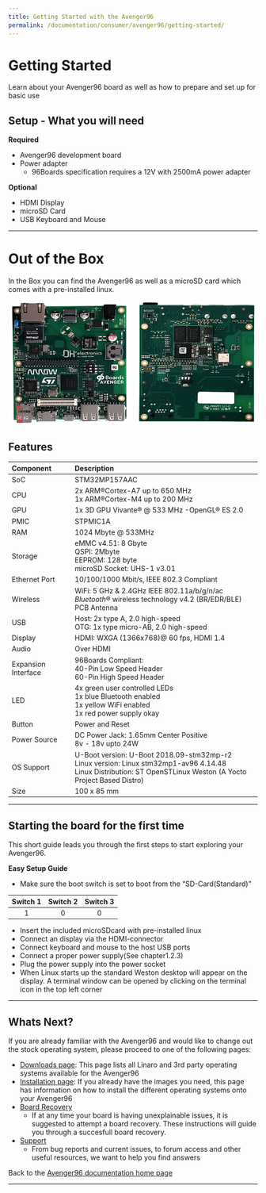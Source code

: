 ```yaml
---
title: Getting Started with the Avenger96
permalink: /documentation/consumer/avenger96/getting-started/
---
```

# Getting Started

Learn about your Avenger96 board as well as how to prepare and set up for basic use

## Setup - What you will need

**Required**
- Avenger96 development board
- Power adapter
   - 96Boards specification requires a 12V with 2500mA power adapter

**Optional**
- HDMI Display
- microSD Card
- USB Keyboard and Mouse

***

# Out of the Box

In the Box you can find the Avenger96 as well as a microSD card which comes with a pre-installed linux.

<img src="../additional-docs/images/images-board/sd/avenger96-front-sd.png" data-canonical-src="../additional-docs/images/images-board/sd/avenger96-front-sd.png" width="250" height="250" />
<img src="../additional-docs/images/images-board/sd/avenger96-back-sd.png" data-canonical-src="../additional-docs/images/images-board/sd/avenger96-back-sd.png" width="250" height="250" />


## Features

|   Component          |   Description |
|:---------------------|:--------------|
|  SoC                 | STM32MP157AAC              |
|  CPU                 | 2x ARM®Cortex-A7 up to 650 MHz <br> 1x ARM®Cortex-M4 up to 200 MHz                                                     |
|  GPU                 | 1x 3D GPU Vivante® @ 533 MHz -OpenGL® ES 2.0                                                                           |
|  PMIC                | STPMIC1A                                                                                                               |
|  RAM                 | 1024 Mbyte @ 533MHz                                                                                                    |
|  Storage             | eMMC v4.51: 8 Gbyte <br> QSPI: 2Mbyte <br> EEPROM: 128 byte <br> microSD Socket: UHS-1 v3.01                           |
|  Ethernet Port       | 10/100/1000 Mbit/s, IEEE 802.3 Compliant                                                                               |
|  Wireless            | WiFi: 5 GHz & 2.4GHz IEEE 802.11a/b/g/n/ac <br> _Bluetooth_® wireless technology v4.2 (BR/EDR/BLE) <br> PCB Antenna                           |
|  USB                 | Host: 2x type A, 2.0 high-speed <br> OTG: 1x type micro-AB, 2.0 high-speed                                             |
|  Display             | HDMI: WXGA (1366x768)@ 60 fps, HDMI 1.4                                                                                |
|  Audio               | Over HDMI                                                                                                              |
|  Expansion Interface | 96Boards Compliant: <br> 40-Pin Low Speed Header <br> 60-Pin High Speed Header                                         |
|  LED                 | 4x green user controlled LEDs <br> 1x blue Bluetooth enabled <br> 1x yellow WiFi enabled <br> 1x red power supply okay |
|  Button              | Power and Reset                                                                                                        |
|  Power Source        | DC Power Jack: 1.65mm Center Positive <br> 8v - 18v upto 24W                                                           |
|  OS Support          | U-Boot version: U-Boot 2018.09-stm32mp-r2 <br> Linux version: Linux stm32mp1-av96 4.14.48 <br> Linux Distribution: ST OpenSTLinux Weston (A Yocto Project Based Distro) |
|  Size                | 100 x 85 mm                                                                                                            |


***

## Starting the board for the first time

This short guide leads you through the first steps to start exploring your Avenger96.

**Easy Setup Guide**
- Make sure the boot switch is set to boot from the “SD-Card(Standard)”

| Switch 1 | Switch 2 | Switch 3 |
|:--------:|:--------:|:--------:|
| 1        | 0        | 0        |

- Insert the included microSDcard with pre-installed linux
- Connect an display via the HDMI-connector
- Connect keyboard and mouse to the host USB ports
- Connect a proper power supply(See chapter1.2.3)
- Plug the power supply into the power socket
- When Linux starts up the standard Weston desktop will appear on the display. A terminal window can be opened by clicking on the terminal icon in the top left corner


***

## Whats Next?

If you are already familiar with the Avenger96 and would like to change out the stock operating system, please proceed to one of the following pages:

- [Downloads page](../downloads/): This page lists all Linaro and 3rd party operating systems available for the Avenger96
- [Installation page](../installation/): If you already have the images you need, this page has information on how to install the different operating systems onto your Avenger96
- [Board Recovery](../installation/board-recovery.md)
   - If at any time your board is having unexplainable issues, it is suggested to attempt a board recovery. These instructions will guide you through a succesfull board recovery.
- [Support](../support/)
   - From bug reports and current issues, to forum access and other useful resources, we want to help you find answers

Back to the [Avenger96 documentation home page](../)

***
